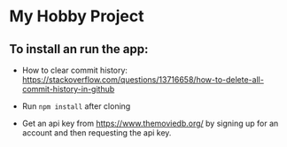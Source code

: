 # My Hobby Project

## To install an run the app:

* How to clear commit history:\
https://stackoverflow.com/questions/13716658/how-to-delete-all-commit-history-in-github

* Run <code>npm install</code> after cloning

* Get an api key from https://www.themoviedb.org/ by signing up for an account and then requesting the api key.
